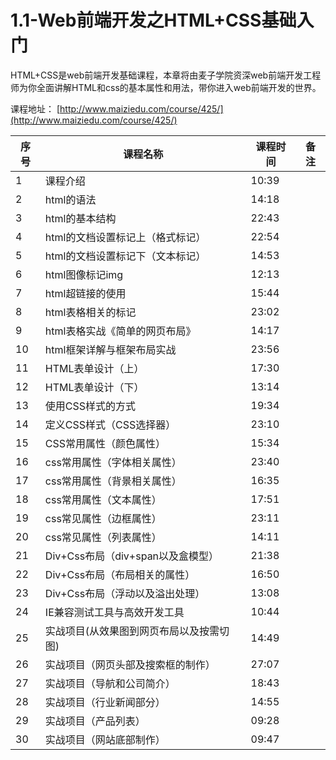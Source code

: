 # 1.1-Web前端开发之HTML+CSS基础入门

HTML+CSS是web前端开发基础课程，本章将由麦子学院资深web前端开发工程师为你全面讲解HTML和css的基本属性和用法，带你进入web前端开发的世界。

课程地址：  [http://www.maiziedu.com/course/425/](http://www.maiziedu.com/course/425/)

| 序号 | 课程名称 | 课程时间 | 备注 |
| --- | --- | --- | --- |
| 1 |课程介绍| 10:39 | |
| 2 |html的语法| 14:18 | |
| 3 |html的基本结构| 22:43 | |
| 4 |html的文档设置标记上（格式标记）| 22:54 | |
| 5 |html的文档设置标记下（文本标记）| 14:53 | |
| 6 |html图像标记img| 12:13 | |
| 7 |html超链接的使用| 15:44 | |
| 8 |html表格相关的标记| 23:02 | |
| 9 |html表格实战《简单的网页布局》| 14:17 | |
| 10 |html框架详解与框架布局实战| 23:56 | |
| 11 |HTML表单设计（上）| 17:30 | |
| 12 |HTML表单设计（下）| 13:14 | |
| 13 |使用CSS样式的方式| 19:34 | |
| 14 |定义CSS样式（CSS选择器）| 23:10 | |
| 15 |CSS常用属性（颜色属性）| 15:34 | |
| 16 |css常用属性（字体相关属性）| 23:40 | |
| 17 |css常用属性（背景相关属性）| 16:35 | |
| 18 |css常用属性（文本属性）| 17:51 | |
| 19 |css常见属性（边框属性）| 23:11 | |
| 20 |css常见属性（列表属性）| 14:11 | |
| 21 |Div+Css布局（div+span以及盒模型） |21:38 | |
| 22 |Div+Css布局（布局相关的属性）|16:50| |
| 23 |Div+Css布局（浮动以及溢出处理）|13:08| |
| 24 |IE兼容测试工具与高效开发工具| 10:44 | |
| 25 |实战项目(从效果图到网页布局以及按需切图)| 14:49| |
| 26 |实战项目（网页头部及搜索框的制作）| 27:07 | |
| 27 |实战项目（导航和公司简介）| 18:43 | |
| 28 |实战项目（行业新闻部分）| 14:55 | |
| 29 |实战项目（产品列表）| 09:28 | |
| 30 |实战项目（网站底部制作）| 09:47 | |
